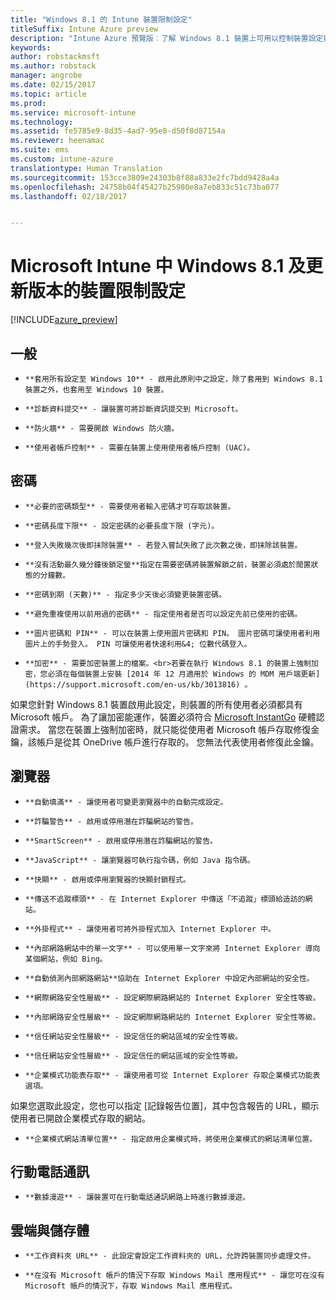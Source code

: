 ```yaml
---
title: "Windows 8.1 的 Intune 裝置限制設定"
titleSuffix: Intune Azure preview
description: "Intune Azure 預覽版︰了解 Windows 8.1 裝置上可用以控制裝置設定與功能的 Intune 設定。"
keywords: 
author: robstackmsft
ms.author: robstack
manager: angrobe
ms.date: 02/15/2017
ms.topic: article
ms.prod: 
ms.service: microsoft-intune
ms.technology: 
ms.assetid: fe5785e9-8d35-4ad7-95e8-d50f8d87154a
ms.reviewer: heenamac
ms.suite: ems
ms.custom: intune-azure
translationtype: Human Translation
ms.sourcegitcommit: 153cce3809e24303b8f88a833e2fc7bdd9428a4a
ms.openlocfilehash: 24758b04f45427b25980e8a7eb833c51c73ba077
ms.lasthandoff: 02/18/2017


---
```


# <a name="windows-81-and-later-device-restriction-settings-in-microsoft-intune"></a>Microsoft Intune 中 Windows 8.1 及更新版本的裝置限制設定

[!INCLUDE[azure_preview](../includes/azure_preview.md)]

## <a name="general"></a>一般
-     **套用所有設定至 Windows 10** - 啟用此原則中之設定，除了套用到 Windows 8.1 裝置之外，也套用至 Windows 10 裝置。
-     **診斷資料提交** - 讓裝置可將診斷資訊提交到 Microsoft。
-     **防火牆** - 需要開啟 Windows 防火牆。
-     **使用者帳戶控制** - 需要在裝置上使用使用者帳戶控制 (UAC)。
## <a name="password"></a>密碼
-     **必要的密碼類型** - 需要使用者輸入密碼才可存取該裝置。
-     **密碼長度下限** - 設定密碼的必要長度下限 (字元)。
-     **登入失敗幾次後即抹除裝置** - 若登入嘗試失敗了此次數之後，即抹除該裝置。
-     **沒有活動最久幾分鐘後鎖定螢**指定在需要密碼將裝置解鎖之前，裝置必須處於閒置狀態的分鐘數。
-     **密碼到期 (天數)** - 指定多少天後必須變更裝置密碼。
-     **避免重複使用以前用過的密碼** - 指定使用者是否可以設定先前已使用的密碼。
-     **圖片密碼和 PIN** - 可以在裝置上使用圖片密碼和 PIN。 圖片密碼可讓使用者利用圖片上的手勢登入。 PIN 可讓使用者快速利用&4; 位數代碼登入。
-     **加密** - 需要加密裝置上的檔案。<br>若要在執行 Windows 8.1 的裝置上強制加密，您必須在每個裝置上安裝 [2014 年 12 月適用於 Windows 的 MDM 用戶端更新](https://support.microsoft.com/en-us/kb/3013816) 。
如果您針對 Windows 8.1 裝置啟用此設定，則裝置的所有使用者必須都具有 Microsoft 帳戶。
為了讓加密能運作，裝置必須符合 [Microsoft InstantGo](https://blogs.windows.com/windowsexperience/2014/06/19/instantgo-a-better-way-to-sleep/#IBHULcTfI4PokO8X.97) 硬體認證需求。
當您在裝置上強制加密時，就只能從使用者 Microsoft 帳戶存取修復金鑰，該帳戶是從其 OneDrive 帳戶進行存取的。 您無法代表使用者修復此金鑰。     



## <a name="browser"></a>瀏覽器
-     **自動填滿** - 讓使用者可變更瀏覽器中的自動完成設定。
-     **詐騙警告** - 啟用或停用潛在詐騙網站的警告。
-     **SmartScreen** - 啟用或停用潛在詐騙網站的警告。
-     **JavaScript** - 讓瀏覽器可執行指令碼，例如 Java 指令碼。
-     **快顯** - 啟用或停用瀏覽器的快顯封鎖程式。
-     **傳送不追蹤標頭** - 在 Internet Explorer 中傳送「不追蹤」標頭給造訪的網站。
-     **外掛程式** - 讓使用者可將外掛程式加入 Internet Explorer 中。
-     **內部網路網站中的單一文字** - 可以使用單一文字來將 Internet Explorer 導向某個網站，例如 Bing。
-     **自動偵測內部網路網站**協助在 Internet Explorer 中設定內部網站的安全性。
-     **網際網路安全性層級** - 設定網際網路網站的 Internet Explorer 安全性等級。
-     **內部網路安全性層級** - 設定網際網路網站的 Internet Explorer 安全性等級。
-     **信任網站安全性層級** - 設定信任的網站區域的安全性等級。
-     **信任網站安全性層級** - 設定信任的網站區域的安全性等級。
-     **企業模式功能表存取** - 讓使用者可從 Internet Explorer 存取企業模式功能表選項。
如果您選取此設定，您也可以指定 [記錄報告位置]，其中包含報告的 URL，顯示使用者已開啟企業模式存取的網站。
-     **企業模式網站清單位置** - 指定啟用企業模式時，將使用企業模式的網站清單位置。
## <a name="cellular"></a>行動電話通訊
-     **數據漫遊** - 讓裝置可在行動電話通訊網路上時進行數據漫遊。
## <a name="cloud-and-storage"></a>雲端與儲存體
-     **工作資料夾 URL** - 此設定會設定工作資料夾的 URL，允許跨裝置同步處理文件。
-     **在沒有 Microsoft 帳戶的情況下存取 Windows Mail 應用程式** - 讓您可在沒有 Microsoft 帳戶的情況下，存取 Windows Mail 應用程式。     

